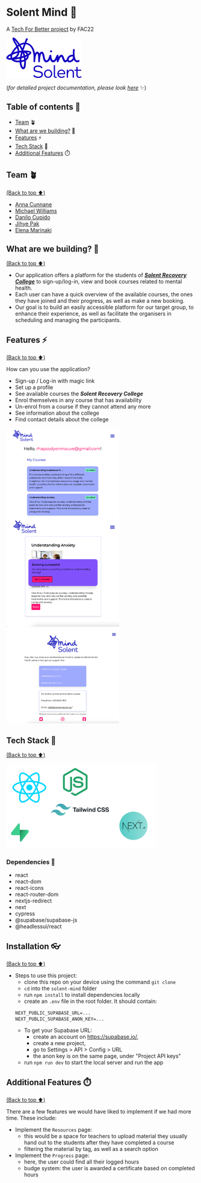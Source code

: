 # Solent Mind 🧠

A [Tech For Better project](https://www.foundersandcoders.com/tech-for-better/) by FAC22

<img src='./public/logo/solent.png' width=200>

(_for detailed project documentation, please look [here](Documentation.md)_ ✨)

## Table of contents 🔖

- [Team](#team) 🪴
- [What are we building?](#what-are-we-building) 🧱
- [Features](#features) ⚡️
- [Tech Stack](#tech-stack) 🥞
- [Additional Features](#additional-features) ⏱️

## Team 🪴

[(Back to top ⬆️)](#table-of-contents)

- [Anna Cunnane](https://github.com/Moggach)
- [Michael Williams](https://github.com/MJOW1999)
- [Danilo Cupido](https://github.com/danilo-cupido)
- [Jihye Pak](https://github.com/jijip41)
- [Elena Marinaki](https://github.com/elenamarinaki)

## What are we building? 🧱

[(Back to top ⬆️)](#table-of-contents)

- Our application offers a platform for the students of [_**Solent Recovery College**_](https://www.solentmind.org.uk/) to sign-up/log-in, view and book courses related to mental health.
- Each user can have a quick overview of the available courses, the ones they have joined and their progress, as well as make a new booking.
- Our goal is to build an easily accessible platform for our target group, to enhance their experience, as well as facilitate the organisers in scheduling and managing the participants.

## Features ⚡️

[(Back to top ⬆️)](#table-of-contents)

How can you use the application?

- Sign-up / Log-in with magic link
- Set up a profile
- See available courses the _**Solent Recovery College**_
- Enrol themselves in any course that has availability
- Un-enrol from a course if they cannot attend any more
- See information about the college
- Find contact details about the college

<img src='./images/myCourses.png' width=300>
<img src='./images/bookingModal.png' width=300>
<img src='./images/contactPage.png' width=300>

## Tech Stack 🥞

[(Back to top ⬆️)](#table-of-contents)

<img src='./images/tech_stack.png' width=400>

### Dependencies 🔗

- react
- react-dom
- react-icons
- react-router-dom
- nextjs-redirect
- next
- cypress
- @supabase/supabase-js
- @headlessui/react

## Installation 👓

[(Back to top ⬆️)](#table-of-contents)

- Steps to use this project:
  - clone this repo on your device using the command `git clone`
  - `cd` into the `solent-mind` folder
  - run `npm install` to install dependencies locally
  - create an `.env` file in the root folder. It should contain:
  ```
  NEXT_PUBLIC_SUPABASE_URL=...
  NEXT_PUBLIC_SUPABASE_ANON_KEY=...
  ```
  - To get your Supabase URL:
    - create an account on https://supabase.io/,
    - create a new project,
    - go to Settings > API > Config > URL
    - the anon key is on the same page, under "Project API keys"
  - run `npm run dev` to start the local server and run the app

## Additional Features ⏱️

[(Back to top ⬆️)](#table-of-contents)

There are a few features we would have liked to implement if we had more time. These include:

- Implement the `Resources` page:
  - this would be a space for teachers to upload material they usually hand out to the students after they have completed a course
  - filtering the material by tag, as well as a search option
- Implement the `Progress` page:
  - here, the user could find all their logged hours
  - budge system: the user is awarded a certificate based on completed hours
